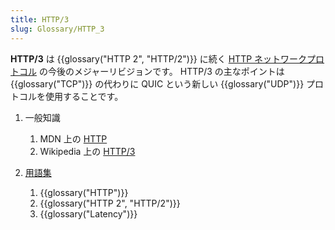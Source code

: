 ```yaml
---
title: HTTP/3
slug: Glossary/HTTP_3
---
```


**HTTP/3** は {{glossary("HTTP 2", "HTTP/2")}} に続く [HTTP ネットワークプロトコル](/ja/docs/Web/HTTP/Basics_of_HTTP) の今後のメジャーリビジョンです。 HTTP/3 の主なポイントは {{glossary("TCP")}} の代わりに QUIC という新しい {{glossary("UDP")}} プロトコルを使用することです。

1. 一般知識

   1. MDN 上の [HTTP](/ja/docs/Web/HTTP)
   2. Wikipedia 上の [HTTP/3](https://ja.wikipedia.org/wiki/HTTP/3)

2. [用語集](/ja/docs/Glossary)

   1. {{glossary("HTTP")}}
   2. {{glossary("HTTP 2", "HTTP/2")}}
   3. {{glossary("Latency")}}
